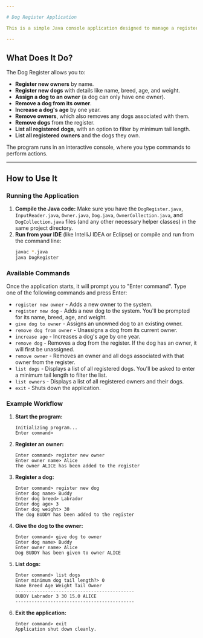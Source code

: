 ```yaml
---

# Dog Register Application

This is a simple Java console application designed to manage a register of dogs and their owners. You can register new dogs and owners, assign dogs to owners, list registered entries, and perform various updates like increasing a dog's age or removing entries.

---
```


## What Does It Do?

The Dog Register allows you to:

* **Register new owners** by name.
* **Register new dogs** with details like name, breed, age, and weight.
* **Assign a dog to an owner** (a dog can only have one owner).
* **Remove a dog from its owner**.
* **Increase a dog's age** by one year.
* **Remove owners**, which also removes any dogs associated with them.
* **Remove dogs** from the register.
* **List all registered dogs**, with an option to filter by minimum tail length.
* **List all registered owners** and the dogs they own.

The program runs in an interactive console, where you type commands to perform actions.

---

## How to Use It

### Running the Application

1.  **Compile the Java code:** Make sure you have the `DogRegister.java`, `InputReader.java`, `Owner.java`, `Dog.java`, `OwnerCollection.java`, and `DogCollection.java` files (and any other necessary helper classes) in the same project directory.
2.  **Run from your IDE** (like IntelliJ IDEA or Eclipse) or compile and run from the command line:
    ```bash
    javac *.java
    java DogRegister
    ```

### Available Commands

Once the application starts, it will prompt you to "Enter command". Type one of the following commands and press Enter:

* `register new owner` - Adds a new owner to the system.
* `register new dog` - Adds a new dog to the system. You'll be prompted for its name, breed, age, and weight.
* `give dog to owner` - Assigns an unowned dog to an existing owner.
* `remove dog from owner` - Unassigns a dog from its current owner.
* `increase age` - Increases a dog's age by one year.
* `remove dog` - Removes a dog from the register. If the dog has an owner, it will first be unassigned.
* `remove owner` - Removes an owner and all dogs associated with that owner from the register.
* `list dogs` - Displays a list of all registered dogs. You'll be asked to enter a minimum tail length to filter the list.
* `list owners` - Displays a list of all registered owners and their dogs.
* `exit` - Shuts down the application.

### Example Workflow

1.  **Start the program:**
    ```
    Initializing program...
    Enter command>
    ```
2.  **Register an owner:**
    ```
    Enter command> register new owner
    Enter owner name> Alice
    The owner ALICE has been added to the register
    ```
3.  **Register a dog:**
    ```
    Enter command> register new dog
    Enter dog name> Buddy
    Enter dog breed> Labrador
    Enter dog age> 3
    Enter dog weight> 30
    The dog BUDDY has been added to the register
    ```
4.  **Give the dog to the owner:**
    ```
    Enter command> give dog to owner
    Enter dog name> Buddy
    Enter owner name> Alice
    Dog BUDDY has been given to owner ALICE
    ```
5.  **List dogs:**
    ```
    Enter command> list dogs
    Enter minimum dog tail length?> 0
    Name Breed Age Weight Tail Owner
    --------------------------------------------
    BUDDY Labrador 3 30 15.0 ALICE
    --------------------------------------------
    ```
6.  **Exit the application:**
    ```
    Enter command> exit
    Application shut down cleanly.
    ```
